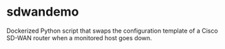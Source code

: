 # sdwandemo
Dockerized Python script that swaps the configuration template of a Cisco SD-WAN router when a monitored host goes down.
